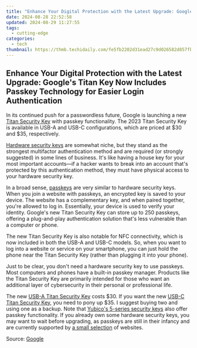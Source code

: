 ```yaml
---
title: "Enhance Your Digital Protection with the Latest Upgrade: Google's Titan Key Now Includes Passkey Technology for Easier Login Authentication"
date: 2024-08-28 22:52:58
updated: 2024-08-29 11:27:55
tags:
  - cutting-edge
categories:
  - tech
thumbnail: https://thmb.techidaily.com/fe5fb2202d31ead27c9d026582d857fbe91d9882cc06bf2431577eb2dc90df03.jpg
---
```


## Enhance Your Digital Protection with the Latest Upgrade: Google's Titan Key Now Includes Passkey Technology for Easier Login Authentication

In its continued push for a passwordless future, Google is launching a new [Titan Security Key](https://store.google.com/config/titan%5Fsecurity%5Fkey?hl=en-US) with passkey functionality. The 2023 Titan Security Key is available in USB-A and USB-C configurations, which are priced at $30 and $35, respectively.

[Hardware security keys](https://fox-access.techidaily.com/2024-approved-top-photography-choices-for-sharpest-4k-reflections/) are somewhat niche, but they stand as the strongest multifactor authentication method and are required (or strongly suggested) in some lines of business. It's like having a house key for your most important accounts—if a hacker wants to break into an account that's protected by this authentication method, they must have physical access to your hardware security key.

 In a broad sense, [passkeys](https://location-social.techidaily.com/how-to-change-your-apple-iphone-12-pro-max-location-on-life360-without-anyone-knowing-drfone-by-drfone-virtual-ios/) are very similar to hardware security keys. When you join a website with passkeys, an encrypted key is saved to your device. The website has a complementary key, and when paired together, you're allowed to log in. Essentially, your device is used to verify your identity. Google's new Titan Security Key can store up to 250 passkeys, offering a plug-and-play authentication solution that's less vulnerable than a computer or phone.

 The new Titan Security Key is also notable for NFC connectivity, which is now included in both the USB-A and USB-C models. So, when you want to log into a website or service on your smartphone, you can just hold the phone near the Titan Security Key (rather than plugging it into your phone).

 Just to be clear, you don't need a hardware security key to use passkeys. Most computers and phones have a built-in passkey manager. Products like the Titan Security Key are primarily intended for those who want an additional layer of cybersecurity in their personal or professional life.

 The new [USB-A Titan Security Key](https://store.google.com/config/titan%5Fsecurity%5Fkey?hl=en-US) costs $30\. If you want the new [USB-C Titan Security Key](https://store.google.com/config/titan%5Fsecurity%5Fkey?hl=en-US), you need to pony up $35\. I suggest buying two and using one as a backup. Note that [Yubico's 5-series security keys](https://screen-capture.techidaily.com/new-2024-approved-optimal-remote-voice-recorders/) also offer passkey functionality. If you already own some hardware security keys, you may want to wait before upgrading, as passkeys are still in their infancy and are currently supported by [a small selection](https://passkeys.directory) of websites.

 Source: [Google](https://blog.google/technology/safety-security/titan-security-key-google-store/)

<ins class="adsbygoogle"
     style="display:block"
     data-ad-format="autorelaxed"
     data-ad-client="ca-pub-7571918770474297"
     data-ad-slot="1223367746"></ins>



<ins class="adsbygoogle"
     style="display:block"
     data-ad-client="ca-pub-7571918770474297"
     data-ad-slot="8358498916"
     data-ad-format="auto"
     data-full-width-responsive="true"></ins>
